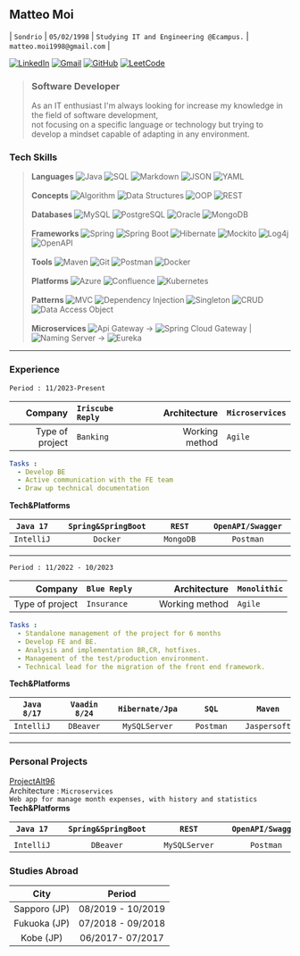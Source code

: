 
## Matteo Moi

| `Sondrio` | `05/02/1998` | `Studying IT and Engineering @Ecampus.` | `matteo.moi1998@gmail.com` |

[![LinkedIn](https://img.shields.io/badge/-LinkedIn-000?&logo=LinkedIn&logoColor=0077B5)](https://www.linkedin.com/in/matteo-moi/)
[![Gmail](https://img.shields.io/badge/-Gmail-000?&logo=Gmail&logoColor=EA4335)](mailto:matteo.moi1998@gmail.com)
[![GitHub](https://img.shields.io/badge/-GitHub-000?&logo=GitHub&logoColor=181717)](https://github.com/Jok98)
[![LeetCode](https://img.shields.io/badge/-LeetCode-000?&logo=LeetCode&logoColor=FFA116)](https://leetcode.com/Jok98/)

>### Software Developer
>As an IT enthusiast I'm always looking for increase my knowledge in the field of software development,<br>not focusing on a specific language or technology but trying to develop a mindset capable of adapting in any environment.<br>
### Tech Skills

>**Languages**
![Java](https://img.shields.io/badge/-Java-000?&logo=Oracle&logoColor=007396)
![SQL](https://img.shields.io/badge/-SQL-000?&logo=MySQL&logoColor=4479A1)
![Markdown](https://img.shields.io/badge/-Markdown-000?&logo=Markdown&logoColor=A7DF1E)
![JSON](https://img.shields.io/badge/-JSON-000?&logo=JSON&logoColor=F00F1E)
![YAML](https://img.shields.io/badge/-YAML-000?&logo=YAML&logoColor=F7BF1E)<br><br>
>**Concepts**
![Algorithm](https://img.shields.io/badge/-Algorithm-000?&logo=thealgorithms&logoColor=6DB33F)
![Data Structures](https://img.shields.io/badge/-Data%20Structures-000?&logo=databricks&logoColor=007396)
![OOP](https://img.shields.io/badge/-OOP-000?&logo=opencollective&logoColor=007396)
![REST](https://img.shields.io/badge/-REST-000?&logo=REST&logoColor=6DB33F)<br><br>
>**Databases**
![MySQL](https://img.shields.io/badge/-MySQL-000?&logo=MySQL&logoColor=4479A1)
![PostgreSQL](https://img.shields.io/badge/-PostgreSQL-000?&logo=PostgreSQL&logoColor=336791)
![Oracle](https://img.shields.io/badge/-Oracle-000?&logo=Oracle&logoColor=F80000)
![MongoDB](https://img.shields.io/badge/-MongoDB-000?&logo=MongoDB&logoColor=47A248)<br><br>
>**Frameworks**
![Spring](https://img.shields.io/badge/-Spring-000?&logo=Spring&logoColor=6DB33F)
![Spring Boot](https://img.shields.io/badge/-Spring%20Boot-000?&logo=Spring%20Boot&logoColor=6DB33F)
![Hibernate](https://img.shields.io/badge/-Hibernate-000?&logo=Hibernate&logoColor=59666C)
![Mockito](https://img.shields.io/badge/-Mockito-000?&logo=Mockito&logoColor=DC172A)
![Log4j](https://img.shields.io/badge/-Log4j-000?&logo=Apache&logoColor=D22128)
![OpenAPI](https://img.shields.io/badge/-OpenAPI-000?&logo=OpenAPI-Initiative&logoColor=6BA539)<br><br>
>**Tools**
![Maven](https://img.shields.io/badge/-Maven-000?&logo=Apache%20Maven&logoColor=C71A36)
![Git](https://img.shields.io/badge/-Git-000?&logo=Git&logoColor=F05032)
![Postman](https://img.shields.io/badge/-Postman-000?&logo=Postman&logoColor=FF6C37)
![Docker](https://img.shields.io/badge/-Docker-000?&logo=Docker&logoColor=2496ED)<br><br>
>**Platforms**
![Azure](https://img.shields.io/badge/-Azure-000?&logo=Microsoft%20Azure&logoColor=0078D4)
![Confluence](https://img.shields.io/badge/-Confluence-000?&logo=Confluence&logoColor=172B4D)
![Kubernetes](https://img.shields.io/badge/-Kubernetes-000?&logo=Kubernetes&logoColor=326CE5)<br><br>
>**Patterns**
![MVC](https://img.shields.io/badge/-MVC-000?&logo=Java&logoColor=007396)
![Dependency Injection](https://img.shields.io/badge/-Dependency%20Injection-000?&logo=Java&logoColor=007396)
![Singleton](https://img.shields.io/badge/-Singleton-000?&logo=Java&logoColor=007396)
![CRUD](https://img.shields.io/badge/-CRUD-000?&logo=Java&logoColor=007396)
![Data Access Object](https://img.shields.io/badge/-Data%20Access%20Object-000?&logo=Java&logoColor=007396)<br><br>
>**Microservices**
![Api Gateway](https://img.shields.io/badge/-Api%20Gateway-000?&logo=Microservices&logoColor=6DB33F) → ![Spring Cloud Gateway](https://img.shields.io/badge/-Spring%20Cloud%20Gateway-000?&logo=Spring&logoColor=6DB33F) |
![Naming Server](https://img.shields.io/badge/-Naming%20Server-000?&logo=Microservices&logoColor=6DB33F) → ![Eureka](https://img.shields.io/badge/-Eureka-000?&logo=Spring&logoColor=6DB33F)

---
### Experience
```properties
Period : 11/2023-Present
```
|         Company | `Iriscube Reply` |   |   |   Architecture | `Microservices` |
|----------------:|:-----------------|---|---|---------------:|:----------------|
| Type of project | `Banking`        |   |   | Working method | `Agile`         |

```yaml
Tasks :
  - Develop BE
  - Active communication with the FE team
  - Draw up technical documentation
```
**Tech&Platforms**

| `Java 17`  |   | `Spring&SpringBoot` |   |  `REST`   |   | `OpenAPI/Swagger` |   | `Maven` |   |    `Git`     |   | `Mockito` |
|:----------:|---|:-------------------:|---|:---------:|---|:-----------------:|---|:-------:|---|:------------:|---|:---------:|
| `IntelliJ` |   |      `Docker`       |   | `MongoDB` |   |     `Postman`     |   | `Azure` |   | `Confluence` |   |

---

```properties
Period : 11/2022 - 10/2023
```
|         Company | `Blue Reply` |   |   |   Architecture | `Monolithic` |
|----------------:|:-------------|---|---|---------------:|:-------------|
| Type of project | `Insurance`  |   |   | Working method | `Agile`      |

```yaml
Tasks :
  - Standalone management of the project for 6 months
  - Develop FE and BE.
  - Analysis and implementation BR,CR, hotfixes.
  - Management of the test/production environment.
  - Technical lead for the migration of the front end framework.
```

**Tech&Platforms**

| `Java 8/17`  |   | `Vaadin 8/24` |   | `Hibernate/Jpa` |   |    `SQL`    |   |    `Maven`     |   |   `Git`   |   | `Junit` |
|:------------:|---|:-------------:|---|:---------------:|---|:-----------:|---|:--------------:|---|:---------:|---|:-------:|
|  `IntelliJ`  |   |   `DBeaver`   |   |  `MySQLServer`  |   |  `Postman`  |   |  `Jaspersoft`  |   |  `Azure`  |   |

---

### Personal Projects
[ProjectAlt96](https://github.com/Jok98/ProjectAlt96)<br>
Architecture : `Microservices`<br>
`Web app for manage month expenses, with history and statistics`<br>
**Tech&Platforms**

| `Java 17`  |   | `Spring&SpringBoot` |   |    `REST`     |   | `OpenAPI/Swagger` |   | `Maven`  |   | `SQL/JPA` |   | `Mockito` |   | `Git` |   | `Angular` |
|:----------:|---|:-------------------:|---|:-------------:|---|:-----------------:|---|:--------:|---|:---------:|---|:---------:|---|:-----:|---|:---------:|
|            |   |                     |   |               |   |                   |   |          |   |           |   |           |   |       |   |           |
| `IntelliJ` |   |      `DBeaver`      |   | `MySQLServer` |   |     `Postman`     |   | `Docker` |   | `Github`  |   |           |   |       |   |           |

### Studies Abroad

|      City      |      Period       |
|:--------------:|:-----------------:|
| Sapporo   (JP) | 08/2019 - 10/2019 |
|  Fukuoka (JP)  | 07/2018 - 09/2018 |
|   Kobe (JP)    | 06/2017- 07/2017  |












